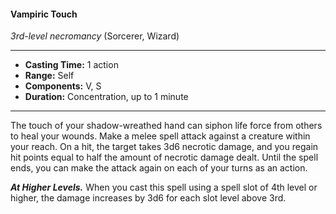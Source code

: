 #### Vampiric Touch
*3rd-level necromancy* (Sorcerer, Wizard)
___
- **Casting Time:** 1 action
- **Range:** Self
- **Components:** V, S
- **Duration:** Concentration, up to 1 minute
---
The touch of your shadow-wreathed hand can siphon life force from others to heal your wounds. Make a melee spell attack against a creature within your reach. On a hit, the target takes 3d6 necrotic damage, and you regain hit points equal to half the amount of necrotic damage dealt. Until the spell ends, you can make the attack again on each of your turns as an action.

***At Higher Levels.*** When you cast this spell using a spell slot of 4th level or higher, the damage increases by 3d6 for each slot level above 3rd.